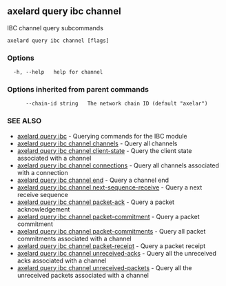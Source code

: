 ## axelard query ibc channel

IBC channel query subcommands

```
axelard query ibc channel [flags]
```

### Options

```
  -h, --help   help for channel
```

### Options inherited from parent commands

```
      --chain-id string   The network chain ID (default "axelar")
```

### SEE ALSO

- [axelard query ibc](axelard_query_ibc.md)	 - Querying commands for the IBC module
- [axelard query ibc channel channels](axelard_query_ibc_channel_channels.md)	 - Query all channels
- [axelard query ibc channel client-state](axelard_query_ibc_channel_client-state.md)	 - Query the client state associated with a channel
- [axelard query ibc channel connections](axelard_query_ibc_channel_connections.md)	 - Query all channels associated with a connection
- [axelard query ibc channel end](axelard_query_ibc_channel_end.md)	 - Query a channel end
- [axelard query ibc channel next-sequence-receive](axelard_query_ibc_channel_next-sequence-receive.md)	 - Query a next receive sequence
- [axelard query ibc channel packet-ack](axelard_query_ibc_channel_packet-ack.md)	 - Query a packet acknowledgement
- [axelard query ibc channel packet-commitment](axelard_query_ibc_channel_packet-commitment.md)	 - Query a packet commitment
- [axelard query ibc channel packet-commitments](axelard_query_ibc_channel_packet-commitments.md)	 - Query all packet commitments associated with a channel
- [axelard query ibc channel packet-receipt](axelard_query_ibc_channel_packet-receipt.md)	 - Query a packet receipt
- [axelard query ibc channel unreceived-acks](axelard_query_ibc_channel_unreceived-acks.md)	 - Query all the unreceived acks associated with a channel
- [axelard query ibc channel unreceived-packets](axelard_query_ibc_channel_unreceived-packets.md)	 - Query all the unreceived packets associated with a channel
